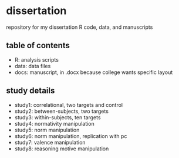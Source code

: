# dissertation
repository for my dissertation R code, data, and manuscripts

## table of contents
* R: analysis scripts
* data: data files
* docs: manuscript, in .docx because college wants specific layout

## study details
* study1: correlational, two targets and control
* study2: between-subjects, two targets
* study3: within-subjects, ten targets
* study4: normativity manipulation
* study5: norm manipulation
* study6: norm manipulation, replication with pc
* study7: valence manipulation
* study8: reasoning motive manipulation
